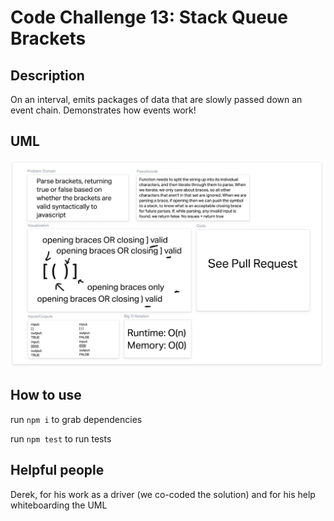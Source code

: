 # Code Challenge 13: Stack Queue Brackets

## Description

On an interval, emits packages of data that are slowly passed down an event chain.
Demonstrates how events work!

## UML

![uml model](UML.png)

## How to use

run `npm i` to grab dependencies

run `npm test` to run tests

## Helpful people

Derek, for his work as a driver (we co-coded the solution) and for his help whiteboarding the UML
